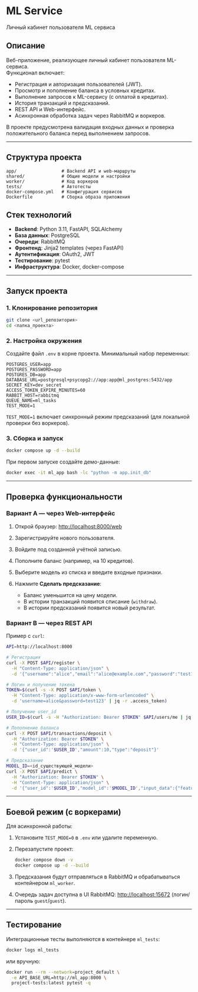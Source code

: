 # ML Service
Личный кабинет пользователя ML сервиса

## Описание

Веб-приложение, реализующее личный кабинет пользователя ML-сервиса.  
Функционал включает:
- Регистрация и авторизация пользователей (JWT).
- Просмотр и пополнение баланса в условных кредитах.
- Выполнение запросов к ML-сервису (с оплатой в кредитах).
- История транзакций и предсказаний.
- REST API и Web-интерфейс.
- Асинхронная обработка задач через RabbitMQ и воркеров.

В проекте предусмотрена валидация входных данных и проверка положительного баланса перед выполнением запросов.

---

## Структура проекта

```
app/                 # Backend API и web-маршруты
shared/              # Общие модели и настройки
worker/              # Код воркеров
tests/               # Автотесты
docker-compose.yml   # Конфигурация сервисов
Dockerfile           # Сборка образа приложения
```

## Стек технологий

- **Backend**: Python 3.11, FastAPI, SQLAlchemy
- **База данных**: PostgreSQL
- **Очереди**: RabbitMQ
- **Фронтенд**: Jinja2 templates (через FastAPI)
- **Аутентификация**: OAuth2, JWT
- **Тестирование**: pytest
- **Инфраструктура**: Docker, docker-compose

---

## Запуск проекта

### 1. Клонирование репозитория
```bash
git clone <url_репозитория>
cd <папка_проекта>
````

### 2. Настройка окружения

Создайте файл `.env` в корне проекта. Минимальный набор переменных:

```env
POSTGRES_USER=app
POSTGRES_PASSWORD=app
POSTGRES_DB=app
DATABASE_URL=postgresql+psycopg2://app:app@ml_postgres:5432/app
SECRET_KEY=dev_secret
ACCESS_TOKEN_EXPIRE_MINUTES=60
RABBIT_HOST=rabbitmq
QUEUE_NAME=ml_tasks
TEST_MODE=1
```

`TEST_MODE=1` включает синхронный режим предсказаний (для локальной проверки без воркеров).

### 3. Сборка и запуск

```bash
docker compose up -d --build
```

При первом запуске создайте демо-данные:

```bash
docker exec -it ml_app bash -lc "python -m app.init_db"
```

---

## Проверка функциональности

### Вариант A — через Web-интерфейс

1. Открой браузер: [http://localhost:8000/web](http://localhost:8000/web)
2. Зарегистрируйте нового пользователя.
3. Войдите под созданной учётной записью.
4. Пополните баланс (например, на 10 кредитов).
5. Выберите модель из списка и введите входные признаки.
6. Нажмите **Сделать предсказание**:

   * Баланс уменьшится на цену модели.
   * В истории транзакций появится списание (`withdraw`).
   * В истории предсказаний появится новый результат.

### Вариант B — через REST API

Пример с `curl`:

```bash
API=http://localhost:8000

# Регистрация
curl -X POST $API/register \
  -H "Content-Type: application/json" \
  -d '{"username":"alice","email":"alice@example.com","password":"test123"}'

# Логин и получение токена
TOKEN=$(curl -s -X POST $API/token \
  -H "Content-Type: application/x-www-form-urlencoded" \
  -d 'username=alice&password=test123' | jq -r .access_token)

# Получение user_id
USER_ID=$(curl -s -H "Authorization: Bearer $TOKEN" $API/users/me | jq -r .id)

# Пополнение баланса
curl -X POST $API/transactions/deposit \
  -H "Authorization: Bearer $TOKEN" \
  -H "Content-Type: application/json" \
  -d '{"user_id":'$USER_ID',"amount":10,"type":"deposit"}'

# Предсказание
MODEL_ID=<id_существующей_модели>
curl -X POST $API/predict \
  -H "Authorization: Bearer $TOKEN" \
  -H "Content-Type: application/json" \
  -d '{"user_id":'$USER_ID',"model_id":'$MODEL_ID',"input_data":{"feature1":1.0,"feature2":2.0,"feature3":3.0}}'
```

---

## Боевой режим (с воркерами)

Для асинхронной работы:

1. Установите `TEST_MODE=0` в `.env` или удалите переменную.
2. Перезапустите проект:

   ```bash
   docker compose down -v
   docker compose up -d --build
   ```
3. Предсказания будут отправляться в RabbitMQ и обрабатываться контейнером `ml_worker`.
4. Очередь задач доступна в UI RabbitMQ: [http://localhost:15672](http://localhost:15672) (логин/пароль `guest`/`guest`).

---

## Тестирование

Интеграционные тесты выполняются в контейнере `ml_tests`:

```bash
docker logs ml_tests
```

или вручную:

```bash
docker run --rm --network=project_default \
  -e API_BASE_URL=http://ml_app:8000 \
  project-tests:latest pytest -q
```